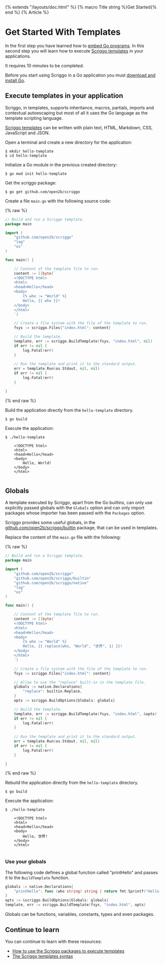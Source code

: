 {% extends "/layouts/doc.html" %}
{% macro Title string %}Get Started{% end %}
{% Article %}

# Get Started With Templates

In the first step you have learned how to <a href="/get-started">embed Go programs</a>.
In this second step you will learn how to execute [Scriggo templates](/templates) in your applications.

It requires 10 minutes to be completed.

Before you start using Scriggo in a Go application you must <a href="https://go.dev/dl/">download and install Go</a>.

## Execute templates in your application

Scriggo, in templates, supports inheritance, macros, partials, imports and contextual autoescaping but most of all it
uses the Go language as the template scripting language. 

[Scriggo templates](/templates) can be written with plain text, HTML, Markdown, CSS, JavaScript and JSON.

Open a terminal and create a new directory for the application: 

```shell
$ mkdir hello-template
$ cd hello-template
```

Initialize a Go module in the previous created directory:

```shell
$ go mod init hello-template
```

Get the scriggo package:

```shell
$ go get github.com/open2b/scriggo
```

Create a file `main.go` with the following source code:

{% raw %}
```go
// Build and run a Scriggo template.
package main

import (
    "github.com/open2b/scriggo"
    "log"
    "os"
)

func main() {

    // Content of the template file to run.
    content := []byte(`
    <!DOCTYPE html>
    <html>
    <head>Hello</head> 
    <body>
        {% who := "World" %}
        Hello, {{ who }}!
    </body>
    </html>
    `)

    // Create a file system with the file of the template to run.
    fsys := scriggo.Files{"index.html": content}

    // Build the template.
    template, err := scriggo.BuildTemplate(fsys, "index.html", nil)
    if err != nil {
        log.Fatal(err)
    }
 
    // Run the template and print it to the standard output.
    err = template.Run(os.Stdout, nil, nil)
    if err != nil {
        log.Fatal(err)
    }

}
```
{% end raw %}

Build the application directly from the `hello-template` directory.

```shell
$ go build
```

Execute the application:

```shell
$ ./hello-template

    <!DOCTYPE html>
    <html>
    <head>Hello</head> 
    <body>
        Hello, World!
    </body>
    </html>
 
```

## Globals

A template executed by Scriggo, apart from the Go builtins, can only use explicitly passed globals with the `Globals`
option and can only import packages whose importer has been passed with the `Packages` option.

Scriggo provides some useful globals, in the <a href="https://pkg.go.dev/github.com/open2b/scriggo/builtin">github.com/open2b/scriggo/builtin</a>
package, that can be used in templates.

Replace the content of the `main.go` file with the following:

{% raw %}
```go
// Build and run a Scriggo template.
package main

import (
    "github.com/open2b/scriggo"
    "github.com/open2b/scriggo/builtin"
    "github.com/open2b/scriggo/native"
    "log"
    "os"
)

func main() {

    // Content of the template file to run.
    content := []byte(`
    <!DOCTYPE html>
    <html>
    <head>Hello</head> 
    <body>
        {% who := "World" %}
        Hello, {{ replace(who, "World", "世界", 1) }}!
    </body>
    </html>
    `)

    // Create a file system with the file of the template to run.
    fsys := scriggo.Files{"index.html": content}

    // Allow to use the "replace" built-in in the template file.
    globals := native.Declarations{
        "replace": builtin.Replace,
    }
    opts := scriggo.BuildOptions{Globals: globals}

    // Build the template.
    template, err := scriggo.BuildTemplate(fsys, "index.html", &opts)
    if err != nil {
        log.Fatal(err)
    }
 
    // Run the template and print it to the standard output.
    err = template.Run(os.Stdout, nil, nil)
    if err != nil {
        log.Fatal(err)
    }

}
```
{% end raw %}

Rebuild the application directly from the `hello-template` directory.

```shell
$ go build
```

Execute the application:

```shell
$ ./hello-template

    <!DOCTYPE html>
    <html>
    <head>Hello</head> 
    <body>
        Hello, 世界!
    </body>
    </html>
 
```

### Use your globals

The following code defines a global function called "printHello" and passes it to the `BuildTemplate` function.

```go
globals := native.Declarations{
    "printHello": func (who string) string { return fmt.Sprintf("Hello, %s!", who) },
}
opts := &scriggo.BuildOptions{Globals: globals}
template, err := scriggo.BuildTemplate(fsys, "index.html", opts)
```

Globals can be functions, variables, constants, types and even packages.

## Continue to learn

You can continue to learn with these resources:

* [How to use the Scriggo packages to execute templates](/how-to-use)
* [The Scriggo templates syntax](/templates)
